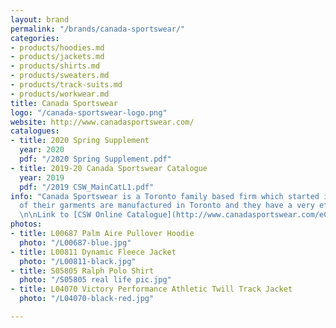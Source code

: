 ```yaml
---
layout: brand
permalink: "/brands/canada-sportswear/"
categories:
- products/hoodies.md
- products/jackets.md
- products/shirts.md
- products/sweaters.md
- products/track-suits.md
- products/workwear.md
title: Canada Sportswear
logo: "/canada-sportswear-logo.png"
website: http://www.canadasportswear.com/
catalogues:
- title: 2020 Spring Supplement
  year: 2020
  pdf: "/2020 Spring Supplement.pdf"
- title: 2019-20 Canada Sportswear Catalogue
  year: 2019
  pdf: "/2019 CSW_MainCatL1.pdf"
info: "Canada Sportswear is a Toronto family based firm which started in 1954. Many
  of their garments are manufactured in Toronto and they have a very efficient system.
  \n\nLink to [CSW Online Catalogue](http://www.canadasportswear.com/eCatalogues1.aspx?Cat=01)"
photos:
- title: L00687 Palm Aire Pullover Hoodie
  photo: "/L00687-blue.jpg"
- title: L00811 Dynamic Fleece Jacket
  photo: "/L00811-black.jpg"
- title: S05805 Ralph Polo Shirt
  photo: "/S05805 real life pic.jpg"
- title: L04070 Victory Performance Athletic Twill Track Jacket
  photo: "/L04070-black-red.jpg"

---
```

